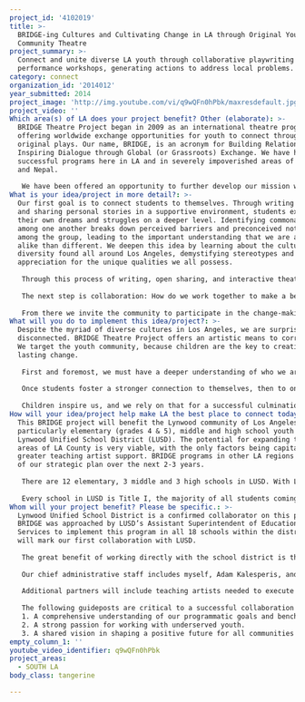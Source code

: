 ```yaml
---
project_id: '4102019'
title: >-
  BRIDGE-ing Cultures and Cultivating Change in LA through Original Youth &
  Community Theatre
project_summary: >-
  Connect and unite diverse LA youth through collaborative playwriting &
  performance workshops, generating actions to address local problems.
category: connect
organization_id: '2014012'
year_submitted: 2014
project_image: 'http://img.youtube.com/vi/q9wQFn0hPbk/maxresdefault.jpg'
project_video: ''
Which area(s) of LA does your project benefit? Other (elaborate): >-
  BRIDGE Theatre Project began in 2009 as an international theatre program
  offering worldwide exchange opportunities for youth to connect through
  original plays. Our name, BRIDGE, is an acronym for Building Relationships and
  Inspiring Dialogue through Global (or Grassroots) Exchange. We have had hugely
  successful programs here in LA and in severely impoverished areas of Ecuador
  and Nepal.
   
   We have been offered an opportunity to further develop our mission with the Lynwood Unified School District. With LA2050 support, we will expand our program goals to connect LA youth of different cultural backgrounds while promoting change within their communities by exploring solutions to local problems, all through storytelling and original theatre.
What is your idea/project in more detail?: >-
  Our first goal is to connect students to themselves. Through writing prompts
  and sharing personal stories in a supportive environment, students explore
  their own dreams and struggles on a deeper level. Identifying commonalities
  among one another breaks down perceived barriers and preconceived notions
  among the group, leading to the important understanding that we are all more
  alike than different. We deepen this idea by learning about the cultural
  diversity found all around Los Angeles, demystifying stereotypes and gaining
  appreciation for the unique qualities we all possess.
   
   Through this process of writing, open sharing, and interactive theatre activities, we also begin creating an awareness of students’ own personal struggles, as well as those in the community at-large. Through theatre, we engage students to imagine: What would our lives look like without these struggles? And how do we make that happen? We also impart the importance of setting attainable goals, challenge students how to manage long-term problems and consider compromises that may be necessary (give and take).
   
   The next step is collaboration: How do we work together to make a better community? How do we unite our commonalities and utilize our unique and wonderful differences to do that? To that end, students work in small groups to combine their individual stories and solutions to create a collaborative work of art: an original, group-written play. The students then have an opportunity to perform one of the other small groups’ plays, allowing them to “try on” and “act out” other solutions that may differ from their own. This further demonstrates that there is no one way to tackle a problem – there are many great ideas, and by working together we can develop practical solutions to attain them.
   
   From there we invite the community to participate in the change-making process. Students perform their plays and share their stories in a culminating production for their families, teachers and other members of the community. We engage the audience in discussion and even bring them on stage to “perform” their ideas for creating a better society. We invite neighborhood councils, civic leaders and social service agencies to facilitate the conversation of how to make real change right now. Sustainable efforts provide the community with tools to continue the conversation after the program ends and brainstorm ways to continue motivating one another to move forward with their goals.
What will you do to implement this idea/project?: >-
  Despite the myriad of diverse cultures in Los Angeles, we are surprisingly
  disconnected. BRIDGE Theatre Project offers an artistic means to correct this.
  We target the youth community, because children are the key to creating
  lasting change.
   
   First and foremost, we must have a deeper understanding of who we are as individuals. Once we attain that, we can then identify what we have in common with those around us. BRIDGE expands this idea further by facilitating conversation about the diverse people and cultures prevalent in LA County, even if they have little to no current interaction with them. Opening their world view and allowing them to identify and connect with others outside their culture is a crucial component to our program. Through that means, the students can begin working together. It also prepares them for future cross-cultural interactions. The idea that we are more alike than different is paramount to unifying our society and creating positive change on the macro level.
   
   Once students foster a stronger connection to themselves, then to one another, then to other populations within LA, they connect on a working level by collaborating with their peers in small groups to write a play. They gain an understanding of the democratic process (not every idea will be used, but the group will decide as a whole). Then, to gain an appreciation for other collaborative ideas, each small group rehearses and performs another group’s play. Through this connection, each student gains a broader perspective of how society can tackle different problems.
   
   Children inspire us, and we rely on that for a successful culmination of the BRIDGE program. Families, teachers and other adults in the community will see the tangible connections made between the youth. Their progress and ability to dissolve barriers will inspire them to make a change, right here and now. Connecting them with civic leaders and service providers makes it possible for them to build a better community for themselves immediately. And the lasting effects are evident. By working with children, we plant the seeds for building a better future. We encourage students to get involved in their communities and civic processes now, and educate them how to do so even more in their adult years. BRIDGE nurtures in our youth the desire and know-how to make a change. By 2050, these students will be leaders in the community and active participants in local decision-making.
How will your idea/project help make LA the best place to connect today? In LA2050?: >-
  This BRIDGE project will benefit the Lynwood community of Los Angeles County,
  particularly elementary (grades 4 & 5), middle and high school youth in the
  Lynwood Unified School District (LUSD). The potential for expanding to other
  areas of LA County is very viable, with the only factors being capital and
  greater teaching artist support. BRIDGE programs in other LA regions are part
  of our strategic plan over the next 2-3 years.
   
   There are 12 elementary, 3 middle and 3 high schools in LUSD. With LA2050 support, we will be able to conduct a 10-week BRIDGE program (2 after-school workshops per week) at each of Lynwood’s 18 schools. We anticipate that 25-35 students will participate at each school site, for an estimated total of 500-600 students served in the 2014-15 school year. An integral part of the program is also involving parents, teachers and other members of the community, linking them with civic leaders and empowering them to make positive changes.
   
   Every school in LUSD is Title I, the majority of all students coming from low-income families. Lynwood High and Lynwood Middle Schools are both in the lowest-achieving 5% for all of California, according to the CA Department of Education. Demographically, the Lynwood region is 86% Latino, 10% African American, 1% Native American, 1% Asian/Pacific Islander, and 2% White, with 24% living below the federal poverty line (2010 US Census). Bordering other high-crime neighborhoods Compton and South Gate, Lynwood also has a prevalence of gang activity. Extracurricular programs like BRIDGE, geared to making a lasting change in the community, would be of tremendous benefit, and could cause a positive ripple-effect in surrounding communities.
Whom will your project benefit? Please be specific.: >-
  Lynwood Unified School District is a confirmed collaborator on this project.
  BRIDGE was approached by LUSD’s Assistant Superintendent of Educational
  Services to implement this program in all 18 schools within the district. It
  will mark our first collaboration with LUSD.
   
   The great benefit of working directly with the school district is the ability to swiftly begin our program at each individual school without having to first establish in-roads at every site. Another advantage in our partnership with LUSD is access to limited district funding allocated for arts programming. (Please note, however, that this district funding alone is not sufficient enough to execute the full scope of our program as described here.)
   
   Our chief administrative staff includes myself, Adam Kalesperis, and Joe Quintero, co-founding directors of BRIDGE Theatre Project. We have both worked as professional artists and educators, with over 20 years combined teaching and arts management experience. As co-founding directors of BRIDGE Theatre Project, we have worked together since 2009 (and since 2008 in previous teaching capacities), sharing responsibility for all BRIDGE program decisions both here in LA and abroad.
   
   Additional partners will include teaching artists needed to execute the program at the schools. Having worked alongside many teaching artists with a variety of other LA arts organizations, we have a large pool of colleagues whom we’ve known for several years. We can attest to the quality and caliber of our network of teaching artists, and we will only approach the best of the best to be a part of this program.
   
   The following guideposts are critical to a successful collaboration with all aforementioned partners:
   1. A comprehensive understanding of our programmatic goals and benchmarks.
   2. A strong passion for working with underserved youth.
   3. A shared vision in shaping a positive future for all communities in Los Angeles.
empty_column_1: ''
youtube_video_identifier: q9wQFn0hPbk
project_areas:
  - SOUTH LA
body_class: tangerine

---
```

